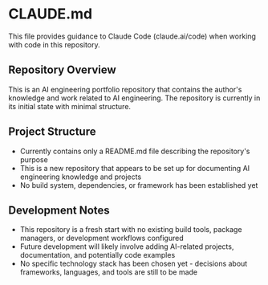 # CLAUDE.md

This file provides guidance to Claude Code (claude.ai/code) when working with code in this repository.

## Repository Overview

This is an AI engineering portfolio repository that contains the author's knowledge and work related to AI engineering. The repository is currently in its initial state with minimal structure.

## Project Structure

- Currently contains only a README.md file describing the repository's purpose
- This is a new repository that appears to be set up for documenting AI engineering knowledge and projects
- No build system, dependencies, or framework has been established yet

## Development Notes

- This repository is a fresh start with no existing build tools, package managers, or development workflows configured
- Future development will likely involve adding AI-related projects, documentation, and potentially code examples
- No specific technology stack has been chosen yet - decisions about frameworks, languages, and tools are still to be made
